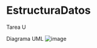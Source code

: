 # EstructuraDatos
Tarea U

Diagrama UML 
![image](https://github.com/CesarSTF/EstructuraDatos/assets/166522713/1ac7ac68-ee69-4175-b4e0-06f094d9dea7)
